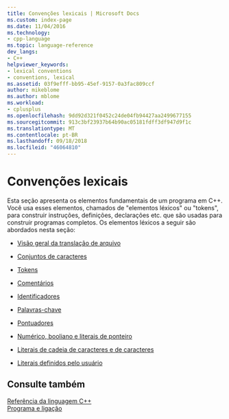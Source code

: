 ```yaml
---
title: Convenções lexicais | Microsoft Docs
ms.custom: index-page
ms.date: 11/04/2016
ms.technology:
- cpp-language
ms.topic: language-reference
dev_langs:
- C++
helpviewer_keywords:
- lexical conventions
- conventions, lexical
ms.assetid: 03f9efff-bb95-45ef-9157-0a3fac809ccf
author: mikeblome
ms.author: mblome
ms.workload:
- cplusplus
ms.openlocfilehash: 9dd92d321f0452c24de04fb94427aa2499677155
ms.sourcegitcommit: 913c3bf23937b64b90ac05181fdff3df947d9f1c
ms.translationtype: MT
ms.contentlocale: pt-BR
ms.lasthandoff: 09/18/2018
ms.locfileid: "46064810"
---
```

# <a name="lexical-conventions"></a>Convenções lexicais

Esta seção apresenta os elementos fundamentais de um programa em C++. Você usa esses elementos, chamados de "elementos léxicos" ou "tokens", para construir instruções, definições, declarações etc. que são usadas para construir programas completos. Os elementos léxicos a seguir são abordados nesta seção:

- [Visão geral da translação de arquivo](overview-of-file-translation.md)
- [Conjuntos de caracteres](../cpp/character-sets.md)

- [Tokens](../cpp/tokens-cpp.md)

- [Comentários](../cpp/comments-cpp.md)

- [Identificadores](../cpp/identifiers-cpp.md)

- [Palavras-chave](../cpp/keywords-cpp.md)

- [Pontuadores](../cpp/punctuators-cpp.md)

- [Numérico, booliano e literais de ponteiro](../cpp/numeric-boolean-and-pointer-literals-cpp.md)

- [Literais de cadeia de caracteres e de caracteres](../cpp/string-and-character-literals-cpp.md)

- [Literais definidos pelo usuário](../cpp/user-defined-literals-cpp.md)

## <a name="see-also"></a>Consulte também

[Referência da linguagem C++](../cpp/cpp-language-reference.md)<br/>
[Programa e ligação](program-and-linkage-cpp.md)